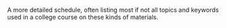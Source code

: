A more detailed schedule, often listing most if not all topics and keywords used in a college course on these kinds of materials.

